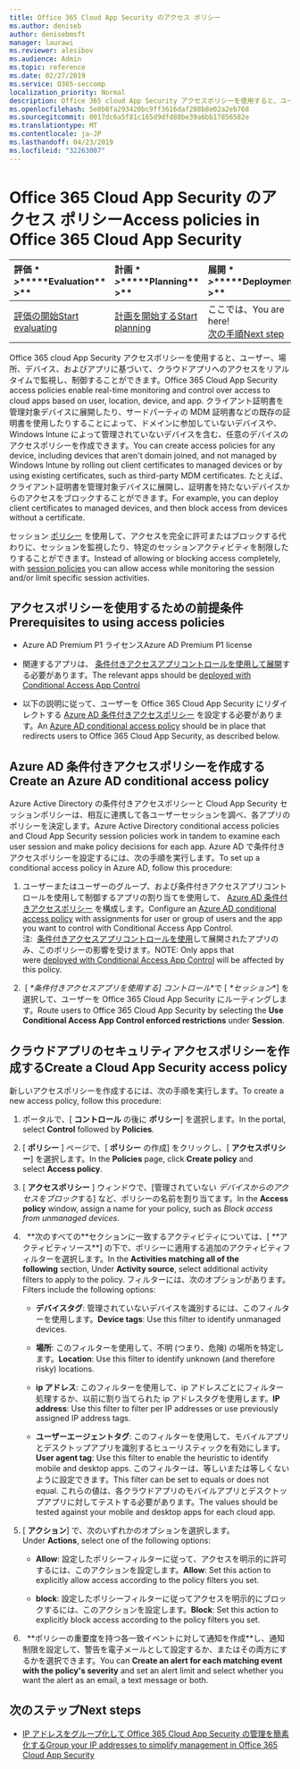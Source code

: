 ```yaml
---
title: Office 365 Cloud App Security のアクセス ポリシー
ms.author: deniseb
author: denisebmsft
manager: laurawi
ms.reviewer: alesibov
ms.audience: Admin
ms.topic: reference
ms.date: 02/27/2019
ms.service: O365-seccomp
localization_priority: Normal
description: Office 365 cloud App Security アクセスポリシーを使用すると、ユーザー、場所、デバイス、およびアプリに基づいて、クラウドアプリへのアクセスをリアルタイムで監視し、制御することができます。 クライアント証明書を管理対象デバイスに展開したり、サードパーティの MDM 証明書などの既存の証明書を使用したりすることによって、ドメインに参加していないデバイスや、Windows Intune によって管理されていないデバイスを含む、任意のデバイスのアクセスポリシーを作成できます。 たとえば、クライアント証明書を管理対象デバイスに展開し、証明書を持たないデバイスからのアクセスをブロックすることができます。
ms.openlocfilehash: 5e8b8fa293420bc9ff3616daf288b8e02a2eb768
ms.sourcegitcommit: 0017dc6a5f81c165d9dfd88be39a6bb17856582e
ms.translationtype: MT
ms.contentlocale: ja-JP
ms.lasthandoff: 04/23/2019
ms.locfileid: "32263007"
---
```

# <a name="access-policies-in-office-365-cloud-app-security"></a><span data-ttu-id="6cef6-105">Office 365 Cloud App Security のアクセス ポリシー</span><span class="sxs-lookup"><span data-stu-id="6cef6-105">Access policies in Office 365 Cloud App Security</span></span>

|<span data-ttu-id="6cef6-106">評価 \* *\>*\*</span><span class="sxs-lookup"><span data-stu-id="6cef6-106">\*\*\*\*Evaluation\*\* \>\*\*</span></span>|<span data-ttu-id="6cef6-107">計画 \* *\>*\*</span><span class="sxs-lookup"><span data-stu-id="6cef6-107">\*\*\*\*Planning\*\* \>\*\*</span></span>|<span data-ttu-id="6cef6-108">展開 \* *\>*\*</span><span class="sxs-lookup"><span data-stu-id="6cef6-108">\*\*\*\*Deployment\*\* \>\*\*</span></span>|<span data-ttu-id="6cef6-109">使用率 \* \* \* \*</span><span class="sxs-lookup"><span data-stu-id="6cef6-109">\*\*\*\*Utilization\*\*\*\*</span></span>|
|:-----|:-----|:-----|:-----|
|[<span data-ttu-id="6cef6-110">評価の開始</span><span class="sxs-lookup"><span data-stu-id="6cef6-110">Start evaluating</span></span>](office-365-cas-overview.md) <br/> |[<span data-ttu-id="6cef6-111">計画を開始する</span><span class="sxs-lookup"><span data-stu-id="6cef6-111">Start planning</span></span>](get-ready-for-office-365-cas.md) <br/> |<span data-ttu-id="6cef6-112">ここでは、</span><span class="sxs-lookup"><span data-stu-id="6cef6-112">You are here!</span></span>  <br/> [<span data-ttu-id="6cef6-113">次の手順</span><span class="sxs-lookup"><span data-stu-id="6cef6-113">Next step</span></span>](group-your-ip-addresses-in-ocas.md) <br/> |[<span data-ttu-id="6cef6-114">利用を開始する</span><span class="sxs-lookup"><span data-stu-id="6cef6-114">Start utilizing</span></span>](utilization-activities-for-ocas.md) <br/> |

<span data-ttu-id="6cef6-115">Office 365 cloud App Security アクセスポリシーを使用すると、ユーザー、場所、デバイス、およびアプリに基づいて、クラウドアプリへのアクセスをリアルタイムで監視し、制御することができます。</span><span class="sxs-lookup"><span data-stu-id="6cef6-115">Office 365 Cloud App Security access policies enable real-time monitoring and control over access to cloud apps based on user, location, device, and app.</span></span> <span data-ttu-id="6cef6-116">クライアント証明書を管理対象デバイスに展開したり、サードパーティの MDM 証明書などの既存の証明書を使用したりすることによって、ドメインに参加していないデバイスや、Windows Intune によって管理されていないデバイスを含む、任意のデバイスのアクセスポリシーを作成できます。</span><span class="sxs-lookup"><span data-stu-id="6cef6-116">You can create access policies for any device, including devices that aren't domain joined, and not managed by Windows Intune by rolling out client certificates to managed devices or by using existing certificates, such as third-party MDM certificates.</span></span> <span data-ttu-id="6cef6-117">たとえば、クライアント証明書を管理対象デバイスに展開し、証明書を持たないデバイスからのアクセスをブロックすることができます。</span><span class="sxs-lookup"><span data-stu-id="6cef6-117">For example, you can deploy client certificates to managed devices, and then block access from devices without a certificate.</span></span>

<span data-ttu-id="6cef6-118">セッション [ポリシー](ocas-session-policies.md) を使用して、アクセスを完全に許可またはブロックする代わりに、セッションを監視したり、特定のセッションアクティビティを制限したりすることができます。</span><span class="sxs-lookup"><span data-stu-id="6cef6-118">Instead of allowing or blocking access completely, with [session policies](ocas-session-policies.md) you can allow access while monitoring the session and/or limit specific session activities.</span></span>

## <a name="prerequisites-to-using-access-policies"></a><span data-ttu-id="6cef6-119">アクセスポリシーを使用するための前提条件</span><span class="sxs-lookup"><span data-stu-id="6cef6-119">Prerequisites to using access policies</span></span>

- <span data-ttu-id="6cef6-120">Azure AD Premium P1 ライセンス</span><span class="sxs-lookup"><span data-stu-id="6cef6-120">Azure AD Premium P1 license</span></span>

- <span data-ttu-id="6cef6-121">関連するアプリは、 [条件付きアクセスアプリコントロールを使用して展開](https://docs.microsoft.com/en-us/cloud-app-security/proxy-deployment-aad)する必要があります。</span><span class="sxs-lookup"><span data-stu-id="6cef6-121">The relevant apps should be [deployed with Conditional Access App Control](https://docs.microsoft.com/en-us/cloud-app-security/proxy-deployment-aad)</span></span>

- <span data-ttu-id="6cef6-122">以下の説明に従って、ユーザーを Office 365 Cloud App Security にリダイレクトする [Azure AD 条件付きアクセスポリシー](https://docs.microsoft.com/azure/active-directory/active-directory-conditional-access-azure-portal) を設定する必要があります。</span><span class="sxs-lookup"><span data-stu-id="6cef6-122">An [Azure AD conditional access policy](https://docs.microsoft.com/azure/active-directory/active-directory-conditional-access-azure-portal) should be in place that redirects users to Office 365 Cloud App Security, as described below.</span></span>

## <a name="create-an-azure-ad-conditional-access-policy"></a><span data-ttu-id="6cef6-123">Azure AD 条件付きアクセスポリシーを作成する</span><span class="sxs-lookup"><span data-stu-id="6cef6-123">Create an Azure AD conditional access policy</span></span>

<span data-ttu-id="6cef6-124">Azure Active Directory の条件付きアクセスポリシーと Cloud App Security セッションポリシーは、相互に連携して各ユーザーセッションを調べ、各アプリのポリシーを決定します。</span><span class="sxs-lookup"><span data-stu-id="6cef6-124">Azure Active Directory conditional access policies and Cloud App Security session policies work in tandem to examine each user session and make policy decisions for each app.</span></span> <span data-ttu-id="6cef6-125">Azure AD で条件付きアクセスポリシーを設定するには、次の手順を実行します。</span><span class="sxs-lookup"><span data-stu-id="6cef6-125">To set up a conditional access policy in Azure AD, follow this procedure:</span></span>

1. <span data-ttu-id="6cef6-126">ユーザーまたはユーザーのグループ、および条件付きアクセスアプリコントロールを使用して制御するアプリの割り当てを使用して、 [Azure AD 条件付きアクセスポリシー](https://docs.microsoft.com/azure/active-directory/active-directory-conditional-access-azure-portal) を構成します。</span><span class="sxs-lookup"><span data-stu-id="6cef6-126">Configure an [Azure AD conditional access policy](https://docs.microsoft.com/azure/active-directory/active-directory-conditional-access-azure-portal) with assignments for user or group of users and the app you want to control with Conditional Access App Control.</span></span><br><span data-ttu-id="6cef6-127">注:  [条件付きアクセスアプリコントロールを使用](https://docs.microsoft.com/cloud-app-security/proxy-deployment-aad)して展開されたアプリのみ、このポリシーの影響を受けます。</span><span class="sxs-lookup"><span data-stu-id="6cef6-127">NOTE: Only apps that were [deployed with Conditional Access App Control](https://docs.microsoft.com/cloud-app-security/proxy-deployment-aad) will be affected by this policy.</span></span>

2. <span data-ttu-id="6cef6-128"> [ *\*条件付きアクセスアプリを使用する] コントロール*\*で [ *\*セッション*\*] を選択して、ユーザーを Office 365 Cloud App Security にルーティングします。</span><span class="sxs-lookup"><span data-stu-id="6cef6-128">Route users to Office 365 Cloud App Security by selecting the **Use Conditional Access App Control enforced restrictions** under **Session**.</span></span>

## <a name="create-a-cloud-app-security-access-policy"></a><span data-ttu-id="6cef6-129">クラウドアプリのセキュリティアクセスポリシーを作成する</span><span class="sxs-lookup"><span data-stu-id="6cef6-129">Create a Cloud App Security access policy</span></span>

<span data-ttu-id="6cef6-130">新しいアクセスポリシーを作成するには、次の手順を実行します。</span><span class="sxs-lookup"><span data-stu-id="6cef6-130">To create a new access policy, follow this procedure:</span></span>

1. <span data-ttu-id="6cef6-131">ポータルで、[ **コントロール** の後に **ポリシー**] を選択します。</span><span class="sxs-lookup"><span data-stu-id="6cef6-131">In the portal, select **Control** followed by **Policies**.</span></span>

2. <span data-ttu-id="6cef6-132">[ **ポリシー** ] ページで、[ **ポリシー** の作成] をクリックし、[ **アクセスポリシー**] を選択します。</span><span class="sxs-lookup"><span data-stu-id="6cef6-132">In the **Policies** page, click **Create policy** and select **Access policy**.</span></span>

3. <span data-ttu-id="6cef6-133">[ **アクセスポリシー** ] ウィンドウで、[管理されていない *デバイスからのアクセスをブロック*する] など、ポリシーの名前を割り当てます。</span><span class="sxs-lookup"><span data-stu-id="6cef6-133">In the **Access policy** window, assign a name for your policy, such as *Block access from unmanaged devices*.</span></span>

4. <span data-ttu-id="6cef6-134">  \*\*次のすべての\*\*セクションに一致するアクティビティについては、[ \*\*アクティビティソース\*\*] の下で、ポリシーに適用する追加のアクティビティフィルターを選択します。</span><span class="sxs-lookup"><span data-stu-id="6cef6-134">In the **Activities matching all of the following** section, Under **Activity source**, select additional activity filters to apply to the policy.</span></span> <span data-ttu-id="6cef6-135">フィルターには、次のオプションがあります。</span><span class="sxs-lookup"><span data-stu-id="6cef6-135">Filters include the following options:</span></span>
    
    - <span data-ttu-id="6cef6-136">**デバイスタグ**: 管理されていないデバイスを識別するには、このフィルターを使用します。</span><span class="sxs-lookup"><span data-stu-id="6cef6-136">**Device tags**: Use this filter to identify unmanaged devices.</span></span>
    
    - <span data-ttu-id="6cef6-137">**場所**: このフィルターを使用して、不明 (つまり、危険) の場所を特定します。</span><span class="sxs-lookup"><span data-stu-id="6cef6-137">**Location**: Use this filter to identify unknown (and therefore risky) locations.</span></span>
    
    - <span data-ttu-id="6cef6-138">**ip アドレス**: このフィルターを使用して、ip アドレスごとにフィルター処理するか、以前に割り当てられた ip アドレスタグを使用します。</span><span class="sxs-lookup"><span data-stu-id="6cef6-138">**IP address**: Use this filter to filter per IP addresses or use previously assigned IP address tags.</span></span>
    
    - <span data-ttu-id="6cef6-139">**ユーザーエージェントタグ**: このフィルターを使用して、モバイルアプリとデスクトップアプリを識別するヒューリスティックを有効にします。</span><span class="sxs-lookup"><span data-stu-id="6cef6-139">**User agent tag**: Use this filter to enable the heuristic to identify mobile and desktop apps.</span></span> <span data-ttu-id="6cef6-140">このフィルターは、等しいまたは等しくないように設定できます。</span><span class="sxs-lookup"><span data-stu-id="6cef6-140">This filter can be set to equals or does not equal.</span></span> <span data-ttu-id="6cef6-141">これらの値は、各クラウドアプリのモバイルアプリとデスクトップアプリに対してテストする必要があります。</span><span class="sxs-lookup"><span data-stu-id="6cef6-141">The values should be tested against your mobile and desktop apps for each cloud app.</span></span>

5. <span data-ttu-id="6cef6-142">[ **アクション**] で、次のいずれかのオプションを選択します。</span><span class="sxs-lookup"><span data-stu-id="6cef6-142">Under **Actions**, select one of the following options:</span></span>
    
    - <span data-ttu-id="6cef6-143">**Allow**: 設定したポリシーフィルターに従って、アクセスを明示的に許可するには、このアクションを設定します。</span><span class="sxs-lookup"><span data-stu-id="6cef6-143">**Allow**: Set this action to explicitly allow access according to the policy filters you set.</span></span>
    
    - <span data-ttu-id="6cef6-144">**block**: 設定したポリシーフィルターに従ってアクセスを明示的にブロックするには、このアクションを設定します。</span><span class="sxs-lookup"><span data-stu-id="6cef6-144">**Block**: Set this action to explicitly block access according to the policy filters you set.</span></span>

6. <span data-ttu-id="6cef6-145">  \*\*ポリシーの重要度を持つ各一致イベントに対して通知を作成\*\*し、通知制限を設定して、警告を電子メールとして設定するか、またはその両方にするかを選択できます。</span><span class="sxs-lookup"><span data-stu-id="6cef6-145">You can **Create an alert for each matching event with the policy's severity** and set an alert limit and select whether you want the alert as an email, a text message or both.</span></span>

## <a name="next-steps"></a><span data-ttu-id="6cef6-146">次のステップ</span><span class="sxs-lookup"><span data-stu-id="6cef6-146">Next steps</span></span>

- [<span data-ttu-id="6cef6-147">IP アドレスをグループ化して Office 365 Cloud App Security の管理を簡素化する</span><span class="sxs-lookup"><span data-stu-id="6cef6-147">Group your IP addresses to simplify management in Office 365 Cloud App Security</span></span>](group-your-ip-addresses-in-ocas.md)